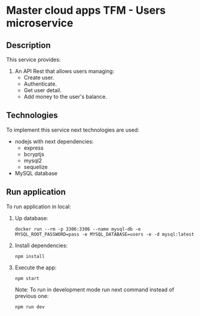 # Master cloud apps TFM - Users microservice

## Description
This service provides:
1. An API Rest that allows users managing:
   * Create user.
   * Authenticate.
   * Get user detail.
   * Add money to the user's balance.

## Technologies
To implement this service next technologies are used:
* nodejs with next dependencies:
   * express
   * bcryptjs
   * mysql2
   * sequelize
* MySQL database

## Run application
To run application in local:
1. Up database:
   ```
   docker run --rm -p 3306:3306 --name mysql-db -e MYSQL_ROOT_PASSWORD=pass -e MYSQL_DATABASE=users -e -d mysql:latest
   ```
2. Install dependencies:
    ```
    npm install
    ```
3. Execute the app:
   ```
   npm start
   ```
   
   Note: To run in development mode run next command instead of previous one:
    ```
    npm run dev
    ```